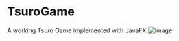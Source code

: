 # TsuroGame
A working Tsuro Game implemented with JavaFX
![image](https://user-images.githubusercontent.com/63649337/175495742-bf963ca6-f9df-46f6-b2b6-b76477ffdb17.png)

